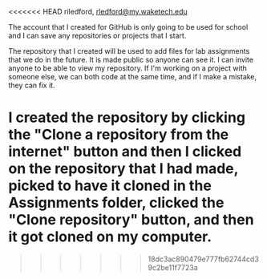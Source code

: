 <<<<<<< HEAD
riledford, rledford@my.waketech.edu


The account that I created for GitHub is only going to be used for school and I can save any repositories or projects that I start. 


The repository that I created will be used to add files for lab assignments that we do in the future. 
It is made public so anyone can see it. I can invite anyone to be able to view my repository. If I'm working on a project with someone else, we can both code at the same time, and if I make a mistake, they can fix it. 

I created the repository by clicking the "Clone a repository from the internet" button and then I clicked on the repository that I had made, picked to have it cloned in the Assignments folder, clicked the "Clone repository" button, and then it got cloned on my computer.
=======

>>>>>>> 18dc3ac890479e777fb62744cd39c2be11f7723a
